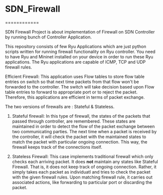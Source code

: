 # SDN_Firewall
============

SDN Firewall Project is about implementation of Firewall on SDN Controller by running bunch of Controller Application.

This repository consists of few Ryu Applications which are just python scripts written for running firewall functionality on Ryu controller. You need to have Ryu and Mininet installed on your device in order to run these Ryu applications. The Ryu applications are capable of ICMP, TCP and UDP firewall rules. 

Efficient Firewall:
This application uses Flow tables to store flow table entries on switch so that next time packets from that flow won't be forwarded to the controller. The switch will take decision based upon Flow table entries to forward to appropriate port or to reject the packet. Therefore, this applications are efficient in terms of packet exchange.

The two versions of firewalls are : Stateful & Stateless. 

1) Stateful firewall:
In this type of firewall, the states of the packets that passed through controller, are remembered. These states are maintained in order to detect the flow of the packet exchange between two communicating parties. The next time when a packet is received by the controller, it will check the packet with the maintained states to match the packet with particular ongoing connection. This way, the firewall keeps track of the connections itself.

2) Stateless Firewall:
This case implements traditional firewall which only checks each  arriving packet. It does **not** maintain any states like Stateful Firewall. That is, it does not keep track of ongoing connection. Rather, it simply takes each packet as individuatl and tries to check the packet with the given firewall rules. Upon matching firewall rule, it carries out associated actions, like forwarding to particular port or discarding the packet. 


